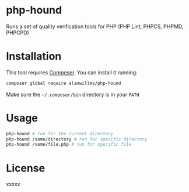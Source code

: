 # php-hound
Runs a set of quality verification tools for PHP (PHP Lint, PHPCS, PHPMD, PHPCPD)

# Installation

This tool requires [Composer](). You can install it running:

```bash
composer global require alanwillms/php-hound
```

Make sure the `~/.composer/bin` directory is in your `PATH`

# Usage

```bash
php-hound # run for the current directory
php-hound /some/directory # run for specific directory
php-hound /some/file.php # run for specific file
```

# License

xxxxx